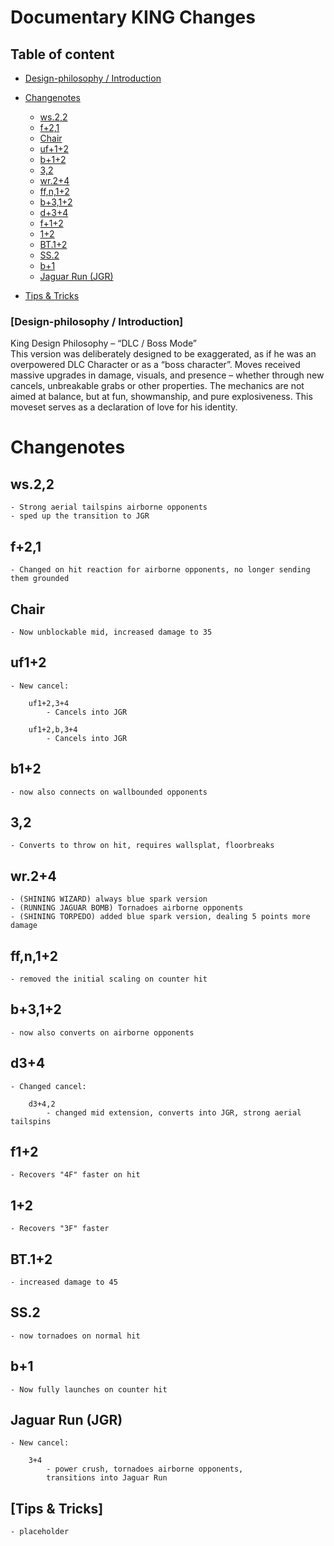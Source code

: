 # Documentary KING Changes

## Table of content
- [Design-philosophy / Introduction](#design-philosophy--introduction)
- [Changenotes](#changenotes)
	- [ws.2,2](#ws22)
 	- [f+2,1](#f21)
  	- [Chair](#chair)
  	- [uf+1+2](#uf12)
  	- [b+1+2](#b12)
  	- [3,2](#32)
  	- [wr.2+4](#wr24)
  	- [ff,n,1+2](#ffn12)
  	- [b+3,1+2](#b312)
  	- [d+3+4](#d34)
  	- [f+1+2](#f12)
  	- [1+2](#12)
  	- [BT.1+2](#bt12)
  	- [SS.2](#ss2)
  	- [b+1](#b1)
  	- [Jaguar Run (JGR)](#jaguar-run-jgr)

- [Tips & Tricks](#tips--tricks)


### [Design-philosophy / Introduction]

King Design Philosophy – “DLC / Boss Mode”  
This version was deliberately designed to be exaggerated, as if he was an overpowered DLC Character or as a “boss character”. 
Moves received massive upgrades in damage, visuals, and presence – whether through new cancels, unbreakable grabs or other properties. 
The mechanics are not aimed at balance, but at fun, showmanship, and pure explosiveness. 
This moveset serves as a declaration of love for his identity.


# Changenotes

## ws.2,2
	- Strong aerial tailspins airborne opponents
	- sped up the transition to JGR

## f+2,1
	- Changed on hit reaction for airborne opponents, no longer sending them grounded

## Chair
	- Now unblockable mid, increased damage to 35

## uf1+2
	- New cancel:	

		uf1+2,3+4
			- Cancels into JGR
					
		uf1+2,b,3+4
			- Cancels into JGR
					
## b1+2
	- now also connects on wallbounded opponents

## 3,2
	- Converts to throw on hit, requires wallsplat, floorbreaks

## wr.2+4
	- (SHINING WIZARD) always blue spark version
	- (RUNNING JAGUAR BOMB) Tornadoes airborne opponents
	- (SHINING TORPEDO) added blue spark version, dealing 5 points more damage

## ff,n,1+2
	- removed the initial scaling on counter hit

## b+3,1+2
	- now also converts on airborne opponents

## d3+4
	- Changed cancel:	

		d3+4,2
			- changed mid extension, converts into JGR, strong aerial tailspins

## f1+2
	- Recovers "4F" faster on hit

## 1+2
	- Recovers "3F" faster

## BT.1+2
	- increased damage to 45

## SS.2
	- now tornadoes on normal hit

## b+1
	- Now fully launches on counter hit

## Jaguar Run (JGR)
	- New cancel:

		3+4
			- power crush, tornadoes airborne opponents,
			transitions into Jaguar Run

## [Tips & Tricks]
	- placeholder

